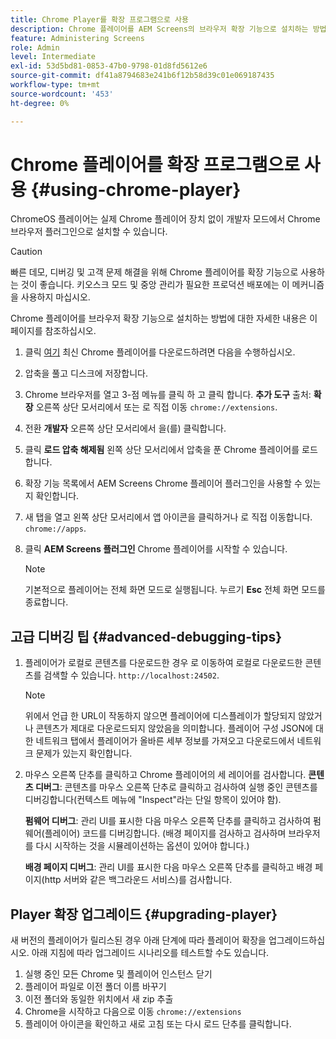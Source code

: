 ```yaml
---
title: Chrome Player를 확장 프로그램으로 사용
description: Chrome 플레이어를 AEM Screens의 브라우저 확장 기능으로 설치하는 방법에 대해 알아봅니다.
feature: Administering Screens
role: Admin
level: Intermediate
exl-id: 53d5bd81-0853-47b0-9798-01d8fd5612e6
source-git-commit: df41a8794683e241b6f12b58d39c01e069187435
workflow-type: tm+mt
source-wordcount: '453'
ht-degree: 0%

---
```


# Chrome 플레이어를 확장 프로그램으로 사용 {#using-chrome-player}

ChromeOS 플레이어는 실제 Chrome 플레이어 장치 없이 개발자 모드에서 Chrome 브라우저 플러그인으로 설치할 수 있습니다.

>[!CAUTION]
>
> 빠른 데모, 디버깅 및 고객 문제 해결을 위해 Chrome 플레이어를 확장 기능으로 사용하는 것이 좋습니다. 키오스크 모드 및 중앙 관리가 필요한 프로덕션 배포에는 이 메커니즘을 사용하지 마십시오.

Chrome 플레이어를 브라우저 확장 기능으로 설치하는 방법에 대한 자세한 내용은 이 페이지를 참조하십시오.

1. 클릭 [여기](https://download.macromedia.com/screens/) 최신 Chrome 플레이어를 다운로드하려면 다음을 수행하십시오.

1. 압축을 풀고 디스크에 저장합니다.

1. Chrome 브라우저를 열고 3-점 메뉴를 클릭 하 고 클릭 합니다. **추가 도구** 출처: **확장** 오른쪽 상단 모서리에서 또는 로 직접 이동 `chrome://extensions`.

1. 전환 **개발자** 오른쪽 상단 모서리에서 을(를) 클릭합니다.

1. 클릭 **로드 압축 해제됨** 왼쪽 상단 모서리에서 압축을 푼 Chrome 플레이어를 로드합니다.

1. 확장 기능 목록에서 AEM Screens Chrome 플레이어 플러그인을 사용할 수 있는지 확인합니다.

1. 새 탭을 열고 왼쪽 상단 모서리에서 앱 아이콘을 클릭하거나 로 직접 이동합니다. `chrome://apps`.

1. 클릭 **AEM Screens 플러그인** Chrome 플레이어를 시작할 수 있습니다.

   >[!NOTE]
   >
   > 기본적으로 플레이어는 전체 화면 모드로 실행됩니다. 누르기 **Esc** 전체 화면 모드를 종료합니다.


## 고급 디버깅 팁 {#advanced-debugging-tips}

1. 플레이어가 로컬로 콘텐츠를 다운로드한 경우 로 이동하여 로컬로 다운로드한 콘텐츠를 검색할 수 있습니다. `http://localhost:24502`.

   >[!NOTE]
   >
   > 위에서 언급 한 URL이 작동하지 않으면 플레이어에 디스플레이가 할당되지 않았거나 콘텐츠가 제대로 다운로드되지 않았음을 의미합니다. 플레이어 구성 JSON에 대한 네트워크 탭에서 플레이어가 올바른 세부 정보를 가져오고 다운로드에서 네트워크 문제가 있는지 확인합니다.

1. 마우스 오른쪽 단추를 클릭하고 Chrome 플레이어의 세 레이어를 검사합니다.
   **콘텐츠 디버그**: 콘텐츠를 마우스 오른쪽 단추로 클릭하고 검사하여 실행 중인 콘텐츠를 디버깅합니다(컨텍스트 메뉴에 &quot;Inspect&quot;라는 단일 항목이 있어야 함).

   **펌웨어 디버그**: 관리 UI를 표시한 다음 마우스 오른쪽 단추를 클릭하고 검사하여 펌웨어(플레이어) 코드를 디버깅합니다. (배경 페이지를 검사하고 검사하며 브라우저를 다시 시작하는 것을 시뮬레이션하는 옵션이 있어야 합니다.)

   **배경 페이지 디버그**: 관리 UI를 표시한 다음 마우스 오른쪽 단추를 클릭하고 배경 페이지(http 서버와 같은 백그라운드 서비스)를 검사합니다.

## Player 확장 업그레이드 {#upgrading-player}

새 버전의 플레이어가 릴리스된 경우 아래 단계에 따라 플레이어 확장을 업그레이드하십시오. 아래 지침에 따라 업그레이드 시나리오를 테스트할 수도 있습니다.

1. 실행 중인 모든 Chrome 및 플레이어 인스턴스 닫기
1. 플레이어 파일로 이전 폴더 이름 바꾸기
1. 이전 폴더와 동일한 위치에서 새 zip 추출
1. Chrome을 시작하고 다음으로 이동 `chrome://extensions`
1. 플레이어 아이콘을 확인하고 새로 고침 또는 다시 로드 단추를 클릭합니다.

